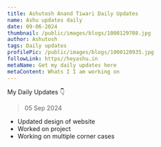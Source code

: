 ```yaml
---
title: Ashutosh Anand Tiwari Daily Updates
name: Ashu updates daily
date: 09-06-2024
thumbnail: /public/images/blogs/1000129708.jpg
author: Ashutosh
tags: Daily updates
profilePic: /public/images/blogs/1000120935.jpg
followLink: https//heyashu.in
metaName: Get my daily updates here
metaContent: Whats I I am working on
---
```

My Daily Updates 👇

> 05 Sep 2024

* Updated design of website
* Worked on project
* Working on multiple corner cases
